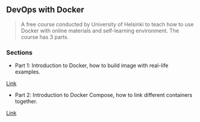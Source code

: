 ## DevOps with Docker
> A free course conducted by University of Helsinki to teach how to use Docker with online materials and self-learning environment. The course has 3 parts.

### Sections 

- Part 1: Introduction to Docker, how to build image with real-life examples.

[Link](./Part1/ReadMe.md)

- Part 2: Introduction to Docker Compose, how to link different containers together.

[Link](./Part2/ReadMe.md)

